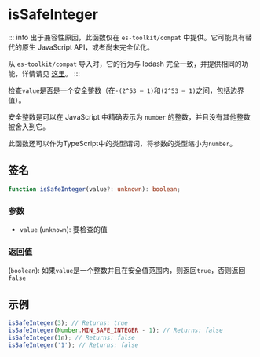 # isSafeInteger

::: info
出于兼容性原因，此函数仅在 `es-toolkit/compat` 中提供。它可能具有替代的原生 JavaScript API，或者尚未完全优化。

从 `es-toolkit/compat` 导入时，它的行为与 lodash 完全一致，并提供相同的功能，详情请见 [这里](../../../compatibility.md)。
:::

检查`value`是否是一个安全整数（在`-(2^53 – 1)`和`(2^53 – 1)`之间，包括边界值）。

安全整数是可以在 JavaScript 中精确表示为 `number` 的整数，并且没有其他整数被舍入到它。

此函数还可以作为TypeScript中的类型谓词，将参数的类型缩小为`number`。

## 签名

```typescript
function isSafeInteger(value?: unknown): boolean;
```

### 参数

- `value` (`unknown`): 要检查的值

### 返回值

(`boolean`): 如果`value`是一个整数并且在安全值范围内，则返回`true`，否则返回`false`

## 示例

```typescript
isSafeInteger(3); // Returns: true
isSafeInteger(Number.MIN_SAFE_INTEGER - 1); // Returns: false
isSafeInteger(1n); // Returns: false
isSafeInteger('1'); // Returns: false
```
